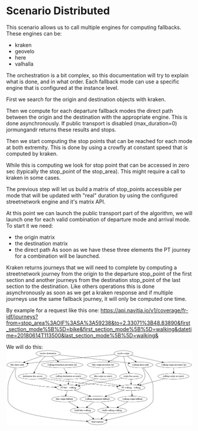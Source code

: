 Scenario Distributed
====================


This scenario allows us to call multiple engines for computing fallbacks. These engines can be:

  - kraken
  - geovelo
  - here
  - valhalla

The orchestration is a bit complex, so this documentation will try to explain what is done, and in what order.
Each fallback mode can use a specific engine that is configured at the instance level.

First we search for the origin and destination objects with kraken.

Then we compute for each departure fallback modes the direct path between the origin and the destination with the
appropriate engine. This is done asynchronously.
If public transport is disabled (max_duration=0) jormungandr returns these results and stops.

Then we start computing the stop points that can be reached for each mode at both extremity.
This is done by using a crowfly at constant speed that is computed by kraken.

While this is computing we look for stop point that can be accessed in zero sec (typically the stop_point
of the stop_area). This might require a call to kraken in some cases.

The previous step will let us build a matrix of stop_points accessible per mode that will be updated with "real"
duration by using the configured streetnetwork engine and it's matrix API.

At this point we can launch the public transport part of the algorithm, we will launch one for each valid combination
of departure mode and arrival mode. To start it we need:
  - the origin matrix
  - the destination matrix
  - the direct path
As soon as we have these three elements the PT journey for a combination will be launched.

Kraken returns journeys that we will need to complete by computing a streetnetwork journey
from the origin to the departure stop_point of the first section and another journeys from the destination
stop_point of the last section to the destination.
Like others operations this is done asynchronously as soon as we get a kraken response and if multiple journeys
use the same fallback journey, it will only be computed one time.

By example for a request like this one: https://api.navitia.io/v1/coverage/fr-idf/journeys?from=stop_area%3AOIF%3ASA%3A59238&to=2.33071%3B48.83890&first_section_mode%5B%5D=bike&first_section_mode%5B%5D=walking&datetime=20180614T113500&last_section_mode%5B%5D=walking&

We will do this:
![graph](../diagrams/distributed.png)

